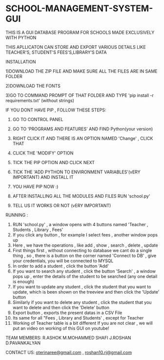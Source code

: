 # SCHOOL-MANAGEMENT-SYSTEM-GUI
THIS IS A GUI DATABASE PROGRAM FOR SCHOOLS MADE EXCLUSIVELY WITH PYTHON

THIS APLLICATON CAN STORE AND EXPORT VARIOUS DETAILS LIKE TEACHER'S, STUDENT'S FEES'S,LIBRARY'S DATA

INSTALLATION

1)DOWNLOAD THE ZIP FILE AND MAKE SURE ALL THE FILES ARE IN SAME FOLDER

2)DOWNLOAD THE FONTS

3)GO TO COMMAND PROMPT OF THAT FOLDER AND TYPE  'pip install -r requirements.txt' (without strings)
   
   IF YOU DONT HAVE PIP , FOLLOW THESE STEPS:
   1) GO TO CONTROL PANEL 
   2) GO TO 'PROGRAMS AND FEATURES' AND FIND Python(your version)
   3) RIGHT CLICK IT AND THERE IS AN OPTION NAMED 'Change' , CLICK THAT
   4) CLICK THE 'MODIFY' OPTION
   5) TICK THE PIP OPTION AND CLICK NEXT
   6) TICK THE 'ADD PYTHON TO ENVIRONMENT VARIABLES'(vERY IMPORTANT) AND INSTALL IT
   7) YOU HAVE PIP NOW :)

4) AFTER INSTALLING ALL THE MODULES AND FILES RUN 'school.py'
5) TELL US IT WORKS OR NOT (vERY IMPORTANT)

RUNNING :
1) RUN 'school.py' , a window opens with 4 buttons named 'Teacher , Students , Library , Fees'
2) If you click any button , for example I select fees , another window pops up 
3) Here , we have the operations , like add , show , search , delete , update
4) First things first , without connecting to database we cant do a single thing , so , there is a button on the corner named 'Connect to DB' , give your credentials, you will be connected to MYSQL
5) In order to add a student , click the button 'Add'
6) If you want to search any student , click the button 'Search' , a window pops up , enter the details of the student to be searched (any one detail is enough)
7) If you want to update any student , click the student that you want to update, which is been shown on the treeview and then click the 'Update' button
8) Similarly if you want to delete any student , click the student that you want to delete and then click the 'Delete' button
9) Export button , exports the present datas in a CSV File
10) Its same for all "Fees , Library and Students' , except for Teacher
11) Working of Teacher table is a bit different
If you are not clear , we will put an video on working of this GUI on youtube!

TEAM MEMBERS:
R.ASHOK
M.MOHAMMED SHAFI
J.ROSHAN
D.PAVANKALYAN

CONTACT US: oterinaree@gmail.com , roshan10.rj@gmail.com
